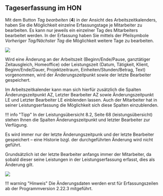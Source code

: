 ## Tageserfassung im HON

Mit dem Button *Tag bearbeiten* (**4**) in der Ansicht des
Arbeitszeitkalenders, haben Sie die Möglichkeit einzelne Erfassungstage
je Mitarbeiter zu bearbeiten. Es kann nur jeweils ein einzelner Tag des
Mitarbeiters bearbeitet werden. In der Erfassung haben Sie mittels der
Pfeilsymbole *Vorheriger Tag/Nächster Tag* die Möglichkeit weitere Tage
zu bearbeiten.


![](<img/image147.png>)

Wird eine Änderung an der Arbeitszeit (Beginn/Ende/Pause, ganztätiger
Zeitausgleich, Homeoffice) oder Leistungszeit (Datum, Tätigkeit, Klient,
Beginn/Ende/Dauer, Projektzeitraum, Einheiten/Stunden/Betrag, Text)
vorgenommen, wird der Änderungszeitpunkt sowie der letzte Bearbeiter
gespeichert.

Im Arbeitszeitkalender kann man sich hierfür zusätzlich die Spalten
Änderungszeitpunkt AZ, Letzter Bearbeiter AZ sowie Änderungszeitpunkt LE
und Letzter Bearbeiter LE einblenden lassen. Auch der Mitarbeiter hat in
seiner Leistungserfassung die Möglichkeit sich diese Spalten
einzublenden.

!!! info "Tipp"
    In der Leistungsübersicht 8.2, Seite 68 (leistungsübersicht) stehen
    Ihnen die Spalten Änderungszeitpunkt und letzter Bearbeiter zur
    Verfügung.

Es wird immer nur der letzte Änderungszeitpunk und der letzte Bearbeiter
gespeichert – eine Historie bzgl. der durchgeführten Änderung wird nicht
geführt.

Grundsätzlich ist der letzte Bearbeiter anfangs immer der Mitarbeiter,
da sobald dieser seine Leistungen in der Leistungserfassung erfasst,
dies als Änderung gilt.


![](<img/image148.png>)

!!! warning "Hinweis"
    Die Änderungsdaten werden erst für Erfassungszeilen ab der
    Programmversion 2.22.3 mitgeführt.